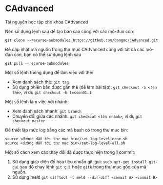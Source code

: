 # CAdvanced
Tài nguyên học tập cho khóa CAdvanced

Nên sử dụng lệnh sau để tạo bản sao cùng với các mô-đun con:
```
git clone --recurse-submodules https://github.com/bangoc/CAdvanced.git
```

Để cập nhật mã nguồn trong thư mục CAdvanced cùng với tất cả các mô-đun con, bạn có thể sử dụng lệnh sau
```
git pull --recurse-submodules
```

Một số lệnh thông dụng để làm việc với thẻ:
* Xem danh sách thẻ: ```git tag```
* Sử dụng phiên bản được gán thẻ (để làm bài tập): ```git checkout -b <tên thẻ>```, ví dụ ```git checkout -b lesson01.1```

Một số lệnh làm việc với nhánh:
* Xem danh sách nhánh: ```git branch```
* Chuyển đổi giữa các nhánh: ```git checkout <tên nhánh>```, ví dụ ```git checkout master```

Để thiết lập mức log bằng các mã bash có trong thư mục bin:
```
source <đường dẫn tới thư mục bin>/set-log-level-none.sh
source <đường dẫn tới thư mục bin>/set-log-level-all.sh
```

Một số cách xem các thay đổi đã được thực hiện trong 1 commit:
1. Sử dụng giao diện đồ họa tiêu chuẩn git-gui: ```sudo apt-get install git-gui``` sau đó chạy lệnh ```git gui``` hoặc ```gitk``` trong thư mục gốc của mã nguồn.
2. Sử dụng meld ```git difftool -t meld --dir-diff <commit A> <commit B>```
